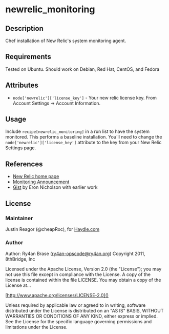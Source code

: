 # newrelic_monitoring

## Description

Chef installation of New Relic's system monitoring agent.

## Requirements

Tested on Ubuntu. Should work on Debian, Red Hat, CentOS, and Fedora

## Attributes

* `node['newrelic']['license_key']` - Your new relic license key. From Account Settings -> Account Information.

## Usage

Include `recipe[newrelic_monitoring]` in a run list to have the system
monitored. This performs a baseline installation. You'll need to change the
`node['newrelic']['license_key']` attribute to the key from your New Relic
Settings page.

## References

* [New Relic home page](http://newrelic.com/)
* [Monitoring Announcement](http://blog.newrelic.com/2011/11/08/server-monitoring-is-here/)
* [Gist](https://gist.github.com/1348720) by Eron Nicholson with earlier work

## License

### Maintainer

Justin Reagor (@cheapRoc), for [Haydle.com]()

### Author

Author: Ry4an Brase (<ry4an-opscode@ry4an.org>)
Copyright 2011, 8thBridge, Inc

Licensed under the Apache License, Version 2.0 (the "License");
you may not use this file except in compliance with the License.
A copy of the license is contained within the file LICENSE.
You may obtain a copy of the License at...

  [http://www.apache.org/licenses/LICENSE-2.0]()

Unless required by applicable law or agreed to in writing, software
distributed under the License is distributed on an "AS IS" BASIS,
WITHOUT WARRANTIES OR CONDITIONS OF ANY KIND, either express or implied.
See the License for the specific language governing permissions and
limitations under the License.
